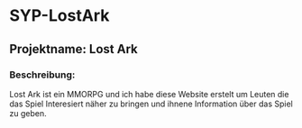 # SYP-LostArk

## Projektname: Lost Ark

### Beschreibung:
Lost Ark ist ein MMORPG und ich habe diese Website erstelt um Leuten die das Spiel Interesiert näher zu bringen und ihnene Information über das Spiel zu geben.
